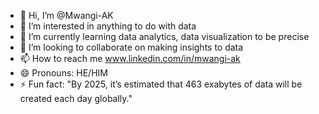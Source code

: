 - 👋 Hi, I’m @Mwangi-AK
- 👀 I’m interested in anything to do with data
- 🌱 I’m currently learning data analytics, data visualization to be precise
- 💞️ I’m looking to collaborate on making insights  to data
- 📫 How to reach me www.linkedin.com/in/mwangi-ak
- 😄 Pronouns: HE/HIM
- ⚡ Fun fact: "By 2025, it’s estimated that 463 exabytes of data will be created each day globally."

<!---
Mwangi-AK/Mwangi-AK is a ✨ special ✨ repository because its `README.md` (this file) appears on your GitHub profile.
You can click the Preview link to take a look at your changes.
--->
